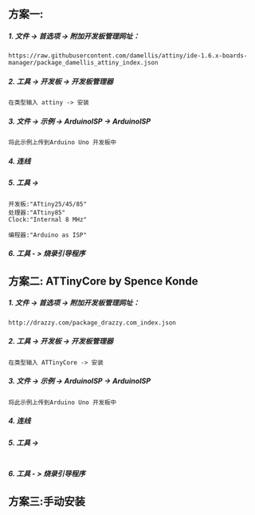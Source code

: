 ## 方案一:
##### 1. 文件 -> 首选项 -> 附加开发板管理网址：
```
https://raw.githubusercontent.com/damellis/attiny/ide-1.6.x-boards-manager/package_damellis_attiny_index.json
```
##### 2. 工具 -> 开发板 -> 开发板管理器
```
在类型输入 attiny -> 安装
```
##### 3. 文件 -> 示例 -> ArduinoISP -> ArduinoISP
```
将此示例上传到Arduino Uno 开发板中
```
##### 4. 连线
##### 5. 工具 -> 
```
开发板:"ATtiny25/45/85"
处理器:"ATtiny85"
Clock:"Internal 8 MHz"

编程器:"Arduino as ISP"
```
##### 6. 工具 - > 烧录引导程序

## 方案二: ATTinyCore by Spence Konde
##### 1. 文件 -> 首选项 -> 附加开发板管理网址：
```
http://drazzy.com/package_drazzy.com_index.json
```
##### 2. 工具 -> 开发板 -> 开发板管理器
```
在类型输入 ATTinyCore -> 安装
```
##### 3. 文件 -> 示例 -> ArduinoISP -> ArduinoISP
```
将此示例上传到Arduino Uno 开发板中
```
##### 4. 连线
##### 5. 工具 -> 
```

```
##### 6. 工具 - > 烧录引导程序

## 方案三:手动安装

